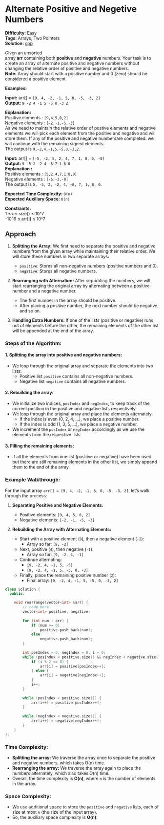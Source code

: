 # Alternate Positive and Negetive Numbers

**DIfficulty:** Easy <br>
**Tags:** Arrays, Two Pointers <br>
**Solution:** [cpp](alternatePositiveAndNegative.cpp) <br>

Given an unsorted array **arr** containing both **positive** and **negative** numbers. Your task is to create an array of alternate positive and negative numbers without changing the relative order of positive and negative numbers.  
**Note:** Array should start with a positive number and 0 (zero) should be considered a positive element.

**Examples:**

**Input:** arr[] = `[9, 4, -2, -1, 5, 0, -5, -3, 2]` <br>
**Output:** `9 -2 4 -1 5 -5 0 -3 2` <br>

**Explanation:** <br>
Positive elements : `[9,4,5,0,2]` <br>
Negative elements : `[-2,-1,-5,-3]` <br>
As we need to maintain the relative order of postive elements and negative elements we will pick each element from the positive and negative and will store them. If any of the positive and negative numbersare completed. we will continue with the remaining signed elements.  <br> 
The output is `9,-2,4,-1,5,-5,0,-3,2`.

**Input:** arr[] = `[-5, -2, 5, 2, 4, 7, 1, 8, 0, -8]` <br>
**Output:** `5 -5 2 -2 4 -8 7 1 8 0` <br>
**Explanation :** <br>
Positive elements : `[5,2,4,7,1,8,0]` <br>
Negative elements : `[-5,-2,-8]` <br>
The output is `5, -5, 2, -2, 4, -8, 7, 1, 8, 0`.

**Expected Time Complexity:** `O(n)`  
**Expected Auxiliary Space:** `O(n)`

**Constraints:**  
1 ≤ arr.size() ≤ 10^7  
-10^6 ≤ arr[i] ≤ 10^7


## Approach

1. **Splitting the Array:**
   We first need to separate the positive and negative numbers from the given array while maintaining their relative order. We will store these numbers in two separate arrays:
   - `positive`: Stores all non-negative numbers (positive numbers and 0).
   - `negative`: Stores all negative numbers.

2. **Rearranging with Alternation:**
   After separating the numbers, we will start rearranging the original array by alternating between a positive number and a negative number.
   - The first number in the array should be positive.
   - After placing a positive number, the next number should be negative, and so on.

3. **Handling Extra Numbers:**
   If one of the lists (positive or negative) runs out of elements before the other, the remaining elements of the other list will be appended at the end of the array.

### Steps of the Algorithm:

#### 1. Splitting the array into positive and negative numbers:
   - We loop through the original array and separate the elements into two lists:
     - Positive list `positive` contains all non-negative numbers.
     - Negative list `negative` contains all negative numbers.

#### 2. Rebuilding the array:
   - We initialize two indices, `posIndex` and `negIndex`, to keep track of the current position in the positive and negative lists respectively.
   - We loop through the original array and place the elements alternately:
     - If the index is even (0, 2, 4, ...), we place a positive number.
     - If the index is odd (1, 3, 5, ...), we place a negative number.
   - We increment the `posIndex` or `negIndex` accordingly as we use the elements from the respective lists.

#### 3. Filling the remaining elements:
   - If all the elements from one list (positive or negative) have been used but there are still remaining elements in the other list, we simply append them to the end of the array.

### Example Walkthrough:

For the input array `arr[] = [9, 4, -2, -1, 5, 0, -5, -3, 2]`, let’s walk through the process:

1. **Separating Positive and Negative Elements:**
   - Positive elements: `[9, 4, 5, 0, 2]`
   - Negative elements: `[-2, -1, -5, -3]`

2. **Rebuilding the Array with Alternating Elements:**
   - Start with a positive element (`9`), then a negative element (`-2`):
     - Array so far: `[9, -2]`
   - Next, positive (`4`), then negative (`-1`):
     - Array so far: `[9, -2, 4, -1]`
   - Continue alternating:
     - `[9, -2, 4, -1, 5, -5]`
     - `[9, -2, 4, -1, 5, -5, 0, -3]`
   - Finally, place the remaining positive number (`2`):
     - Final array: `[9, -2, 4, -1, 5, -5, 0, -3, 2]`


```cpp
class Solution {
  public:

    void rearrange(vector<int> &arr) {
        // code here
        vector<int> positive, negative;
        
        for (int num : arr) {
            if (num >= 0)
                positive.push_back(num);
            else
                negative.push_back(num);
        }
    
        int posIndex = 0, negIndex = 0, i = 0;
        while (posIndex < positive.size() && negIndex < negative.size()) {
            if (i % 2 == 0) {
                arr[i] = positive[posIndex++];
            } else {
                arr[i] = negative[negIndex++];
            }
            i++;
        }
    
        while (posIndex < positive.size()) {
            arr[i++] = positive[posIndex++];
        }
    
        while (negIndex < negative.size()) {
            arr[i++] = negative[negIndex++];
        }
    }
};
```

### Time Complexity:
- **Splitting the array:** We traverse the array once to separate the positive and negative numbers, which takes O(n) time.
- **Rearranging the array:** We traverse the array again to place the numbers alternately, which also takes O(n) time.
- Overall, the time complexity is **O(n)**, where `n` is the number of elements in the array.

### Space Complexity:
- We use additional space to store the `positive` and `negative` lists, each of size at most `n` (the size of the input array).
- So, the auxiliary space complexity is **O(n)**.
